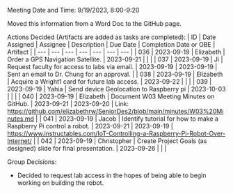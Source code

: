 Meeting Date and Time: 9/19/2023, 8:00-9:20

Moved this information from a Word Doc to the GitHub page.

Actions Decided (Artifacts are added as tasks are completed):
| ID | Date Assigned | Assignee | Description | Due Date | Completion Date or OBE | Artifact |
| --- | --- | --- | --- | --- | --- | --- |
| 036 | 2023-09-19 | Elizabeth | Order a GPS Navigation Satellite. | 2023-09-21 |  |  |
| 037 | 2023-09-19 | Ji | Request faculty for access to labs via email. | 2023-09-19 | 2023-09-19 | Sent an email to Dr. Chung for an approval. |
| 038 | 2023-09-19 | Elizabeth | Acquire a Wright1 card for future lab access. | 2023-09-22 |  |  |
| 039 | 2023-09-19 | Yahia | Send device Geolocation to Raspberry pi | 2023-10-03 |  |  |
| 040 | 2023-09-19 | Elizabeth | Document W03 Meeting Minutes on GitHub. | 2023-09-21 | 2023-09-20 | Link: https://github.com/elizabethrw/SeniorDes2/blob/main/minutes/W03%20Minutes.md |
| 041 | 2023-09-19 | Jacob | Identify tutorial for how to make a Raspberry Pi control a robot. | 2023-09-21 | 2023-09-19 | https://www.instructables.com/IoT-Controlling-a-Raspberry-Pi-Robot-Over-Internet/ |
| 042 | 2023-09-19 | Christopher | Create Project Goals (as designed) slide for final presentation. | 2023-09-26 |  |  |

Group Decisions:
 - Decided to request lab access in the hopes of being able to begin working on building the robot.
